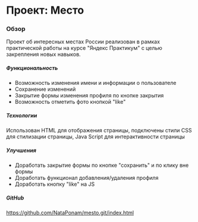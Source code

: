 # Проект: Место

### Обзор
Проект об интересных местах России реализован в рамках практической работы на курсе "Яндекс Практикум" с целью закрепления новых навыков.

##### Функциональность
* Возможность изменения имени и информации о пользователе
* Сохранение изменений
* Закрытие формы изменения профиля по кнопке закрытия
* Возможность отметить фото кнопкой "like"

##### Технологии
Использован HTML для отображения страницы, подключены стили CSS для стилизации страницы, Java Script для интерактивности страницы

##### Улучшения
* Доработать закрытие формы по кнопке "сохранить" и по клику вне формы
* Доработать функционал добавления/удаления профиля
* Доработать кнопку "like" на JS

##### GitHub
https://github.com/NataPonam/mesto.git/index.html




